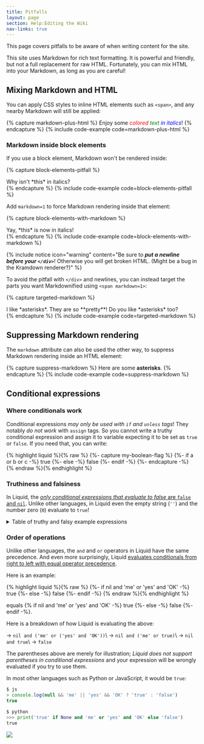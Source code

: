 ```yaml
---
title: Pitfalls
layout: page
section: Help:Editing the Wiki
nav-links: true
---
```


This page covers pitfalls to be aware of when writing content for the site.

This site uses Markdown for rich text formatting. It is powerful and friendly,
but not a full replacement for raw HTML. Fortunately, you can mix HTML into
your Markdown, as long as you are careful!

## Mixing Markdown and HTML

You can apply CSS styles to inline HTML elements such as `<span>`,
and any nearby Markdown will still be applied:

{% capture markdown-plus-html %}
Enjoy some
*<span style="color: red">colored</span>
<span style="color: green">text</span>
<span style="color: blue">in italics</span>*!
{% endcapture %}
{% include code-example code=markdown-plus-html %}

### Markdown inside block elements

If you use a block element, Markdown won't be rendered inside:

{% capture block-elements-pitfall %}
<div>
Why isn't *this* in italics?
</div>
{% endcapture %}
{% include code-example code=block-elements-pitfall %}

Add `markdown=1` to force Markdown rendering inside that element:

{% capture block-elements-with-markdown %}
<div markdown=1>
Yay, *this* is now in italics!
</div>
{% endcapture %}
{% include code-example code=block-elements-with-markdown %}

{% include notice icon="warning" content="Be sure to ***put a newline before your `</div>`***! Otherwise you will get broken HTML. (Might be a bug in the Kramdown renderer?)" %}

To avoid the pitfall with `</div>` and newlines, you can instead
target the parts you want Markdownified using `<span markdown=1>`:

{% capture targeted-markdown %}
<div>I like *asterisks*.
They are so <span markdown=1>**pretty**</span>!
Do you like *asterisks* too?</div>
{% endcapture %}
{% include code-example code=targeted-markdown %}

## Suppressing Markdown rendering

The `markdown` attribute can also be used the other way, to suppress
Markdown rendering inside an HTML element:

{% capture suppress-markdown %}
<span markdown=0>
Here are some **asterisks**.
</span>
{% endcapture %}
{% include code-example code=suppress-markdown %}

## Conditional expressions

### Where conditionals work

Conditional expressions *may only be used with `if` and `unless` tags*!
They notably *do not work* with `assign` tags. So you cannot write a
truthy conditional expression and assign it to variable expecting it
to be set as `true` or `false`. If you need that, you can write:

{% highlight liquid %}{% raw %}
{%- capture my-boolean-flag %}
{%- if a or b or c -%} true {%- else -%} false {%- endif -%}
{%- endcapture -%}
{% endraw %}{% endhighlight %}

### Truthiness and falsiness

In Liquid, the [*only conditional expressions that evaluate to false* are
`false` and `nil`](https://shopify.github.io/liquid/basics/truthy-and-falsy/).
Unlike other languages, in Liquid even the empty string (`''`)
and the number zero (`0`) evaluate to `true`!

<details><summary>Table of truthy and falsy example expressions</summary>

<table style="width: auto">
<tbody>
<tr><th>Expression</th><th>truthiness</th></tr>
<tr><td><code>"have a cow"</code></td><td>{% if "have a cow" %} true {% else %} false {% endif %}</td></tr>
<tr><td><code>""</code></td><td>{% if "" %} true {% else %} false {% endif %}</td></tr>
<tr><td><code>nil</code></td><td>{% if nil %} true {% else %} false {% endif %}</td></tr>
<tr><td><code>nil or ""</code></td><td>{% if nil or "" %} true {% else %} false {% endif %}</td></tr>
<tr><td><code>nil or "" or "hello" or "goodbye"</code></td><td>{% if nil or "" or "hello" or "goodbye" %} true {% else %} false {% endif %}</td></tr>
<tr><td><code>"" or "hello" or "goodbye"</code></td><td>{% if "" or "hello" or "goodbye" %} true {% else %} false {% endif %}</td></tr>
<tr><td><code>"hello" or "goodbye"</code></td><td>{% if "hello" or "goodbye" %} true {% else %} false {% endif %}</td></tr>
<tr><td><code>nil or ""</code></td><td>{% if nil or "" %} true {% else %} false {% endif %}</td></tr>
<tr><td><code>"" or nil</code></td><td>{% if "" or nil %} true {% else %} false {% endif %}</td></tr>
<tr><td><code>true or false</code></td><td>{% if true or false %} true {% else %} false {% endif %}</td></tr>
<tr><td><code>false or true</code></td><td>{% if false or true %} true {% else %} false {% endif %}</td></tr>
<tr><td><code>true or true</code></td><td>{% if true or true %} true {% else %} false {% endif %}</td></tr>
<tr><td><code>false or false</code></td><td>{% if false or false %} true {% else %} false {% endif %}</td></tr>
<tr><td><code>true or nil</code></td><td>{% if true or nil %} true {% else %} false {% endif %}</td></tr>
<tr><td><code>nil or true</code></td><td>{% if nil or true %} true {% else %} false {% endif %}</td></tr>
<tr><td><code>false or nil</code></td><td>{% if false or nil %} true {% else %} false {% endif %}</td></tr>
<tr><td><code>nil or false</code></td><td>{% if nil or false %} true {% else %} false {% endif %}</td></tr>
<tr><td><code>false or nil or true</code></td><td>{% if false or nil or true %} true {% else %} false {% endif %}</td></tr>
<tr><td><code>nil or false or true</code></td><td>{% if nil or false or true %} true {% else %} false {% endif %}</td></tr>
<tr><td><code>nil and ""</code></td><td>{% if nil and "" %} true {% else %} false {% endif %}</td></tr>
<tr><td><code>"" and nil</code></td><td>{% if "" and nil %} true {% else %} false {% endif %}</td></tr>
<tr><td><code>true and false</code></td><td>{% if true and false %} true {% else %} false {% endif %}</td></tr>
<tr><td><code>false and true</code></td><td>{% if false and true %} true {% else %} false {% endif %}</td></tr>
<tr><td><code>true and true</code></td><td>{% if true and true %} true {% else %} false {% endif %}</td></tr>
<tr><td><code>false and false</code></td><td>{% if false and false %} true {% else %} false {% endif %}</td></tr>
<tr><td><code>true and nil</code></td><td>{% if true and nil %} true {% else %} false {% endif %}</td></tr>
<tr><td><code>nil and true</code></td><td>{% if nil and true %} true {% else %} false {% endif %}</td></tr>
<tr><td><code>false and nil</code></td><td>{% if false and nil %} true {% else %} false {% endif %}</td></tr>
<tr><td><code>nil and false</code></td><td>{% if nil and false %} true {% else %} false {% endif %}</td></tr>
<tr><td><code>false and nil and true</code></td><td>{% if false and nil and true %} true {% else %} false {% endif %}</td></tr>
<tr><td><code>nil and false and true</code></td><td>{% if nil and false and true %} true {% else %} false {% endif %}</td></tr>
</tbody>
</table>

</details>

### Order of operations

Unlike other languages, the `and` and `or` operators in Liquid have the same
precedence. And even more surprisingly, Liquid
[evaluates conditionals from right to left with equal operator
precedence](https://shopify.dev/docs/themes/liquid/reference/basics/operators#order-of-operations).

Here is an example:

{% highlight liquid %}{% raw %}
{%- if nil and 'me' or 'yes' and 'OK' -%} true {%- else -%} false {%- endif -%}
{% endraw %}{% endhighlight %}

equals {% if nil and 'me' or 'yes' and 'OK' -%} true {%- else -%} false {%- endif -%}.

Here is a breakdown of how Liquid is evaluating the above:

&rarr; `nil and ('me' or ('yes' and 'OK'))`\\
&rarr; `nil and ('me' or true)`\\
&rarr; `nil and true`\\
&rarr; `false`

The parentheses above are merely for illustration; *Liquid does not support
parentheses in conditional expressions* and your expression will be wrongly
evaluated if you try to use them.

In most other languages such as Python or JavaScript, it would be `true`:

```javascript
$ js
> console.log(null && 'me' || 'yes' && 'OK' ? 'true' : 'false')
true
```
```python
$ python
>>> print('true' if None and 'me' or 'yes' and 'OK' else 'false')
true
```

![](https://thumbs.gfycat.com/OblongJaggedBluemorphobutterfly-small.gif)
